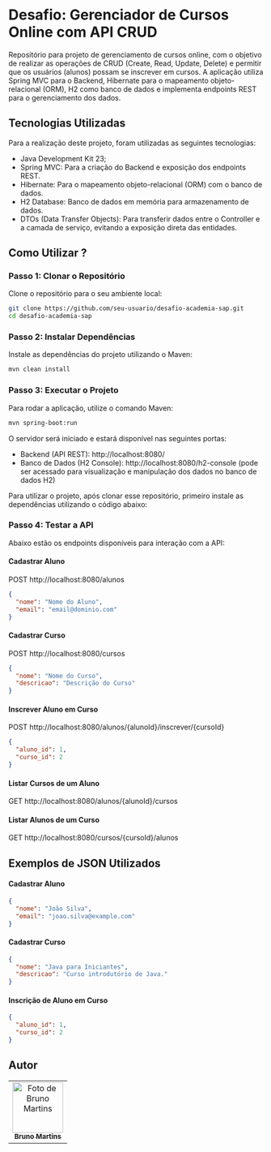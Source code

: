 # Desafio: Gerenciador de Cursos Online com API CRUD

Repositório para projeto de gerenciamento de cursos online, com o objetivo de realizar as operações de CRUD (Create, Read, Update, Delete) e permitir que os usuários (alunos) possam se inscrever em cursos. A aplicação utiliza Spring MVC para o Backend, Hibernate para o mapeamento objeto-relacional (ORM), H2 como banco de dados e implementa endpoints REST para o gerenciamento dos dados.

## Tecnologias Utilizadas

Para a realização deste projeto, foram utilizadas as seguintes tecnologias:

- Java Development Kit 23;
- Spring MVC: Para a criação do Backend e exposição dos endpoints REST.
- Hibernate: Para o mapeamento objeto-relacional (ORM) com o banco de dados.
- H2 Database: Banco de dados em memória para armazenamento de dados.
- DTOs (Data Transfer Objects): Para transferir dados entre o Controller e a camada de serviço, evitando a exposição direta das entidades.

## Como Utilizar ?

### Passo 1: Clonar o Repositório
Clone o repositório para o seu ambiente local:


```bash
git clone https://github.com/seu-usuario/desafio-academia-sap.git
cd desafio-academia-sap
```

### Passo 2: Instalar Dependências
Instale as dependências do projeto utilizando o Maven:

```bash
mvn clean install
```

### Passo 3: Executar o Projeto
Para rodar a aplicação, utilize o comando Maven:

```bash
mvn spring-boot:run
```
O servidor será iniciado e estará disponível nas seguintes portas:

- Backend (API REST): http://localhost:8080/
- Banco de Dados (H2 Console): http://localhost:8080/h2-console (pode ser acessado para visualização e manipulação dos dados no banco de dados H2)

Para utilizar o projeto, após clonar esse repositório, primeiro instale as dependências utilizando o código abaixo:

### Passo 4: Testar a API
Abaixo estão os endpoints disponíveis para interação com a API:

#### Cadastrar Aluno

POST http://localhost:8080/alunos

```json
{
  "nome": "Nome do Aluno",
  "email": "email@dominio.com"
}
```
#### Cadastrar Curso

POST http://localhost:8080/cursos

```json
{
  "nome": "Nome do Curso",
  "descricao": "Descrição do Curso"
}
```
#### Inscrever Aluno em Curso

POST http://localhost:8080/alunos/{alunoId}/inscrever/{cursoId}

```json
{
  "aluno_id": 1,
  "curso_id": 2
}
```

#### Listar Cursos de um Aluno

GET http://localhost:8080/alunos/{alunoId}/cursos

#### Listar Alunos de um Curso

GET http://localhost:8080/cursos/{cursoId}/alunos
## Exemplos de JSON Utilizados
#### Cadastrar Aluno
```json
{
  "nome": "João Silva",
  "email": "joao.silva@example.com"
}
```
#### Cadastrar Curso
```json
{
  "nome": "Java para Iniciantes",
  "descricao": "Curso introdutório de Java."
}
```

#### Inscrição de Aluno em Curso
```json
{
  "aluno_id": 1,
  "curso_id": 2
}
```

## Autor

<table>
  <tr>
  <td align="center">
      <a href="https://github.com/brunocmartins11" title="Bruno Martins">
        <img src="https://avatars.githubusercontent.com/u/101012137?v=4" width="100px;" alt="Foto de Bruno Martins"/><br>
        <sub>
          <b>Bruno Martins</b>
        </sub>
      </a>
    </td>
  </tr>
</table>
